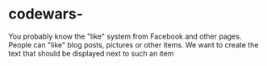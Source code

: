 # codewars-
You probably know the "like" system from Facebook and other pages. People can "like" blog posts, pictures or other items. We want to create the text that should be displayed next to such an item
